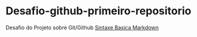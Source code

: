 # Desafio-github-primeiro-repositorio
Desafio do Projeto sobre Git/Github
[Sintaxe Basica Markdown](https://www.markdownguide.org/basic-syntax/)
